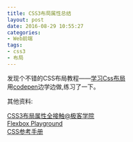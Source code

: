 ```yaml
---
title: CSS3布局属性总结
layout: post
date: 2016-08-29 10:55:27
categories:
- Web前端
tags:
- css3
- 布局
---
```

发现个不错的CSS布局教程——[学习Css布局](http://zh.learnlayout.com/)  
用[codepen](http://codepen.io/collection/XpbVGg/)边学边做,练习了一下。

其他资料:

[CSS3布局属性全接触@极客学院](http://www.jikexueyuan.com/course/1403.html)  
[Flexbox Playground](https://demos.scotch.io/visual-guide-to-css3-flexbox-flexbox-playground/demos/)  
[CSS参考手册](http://www.css88.com/book/css/properties/layout/index.htm)
